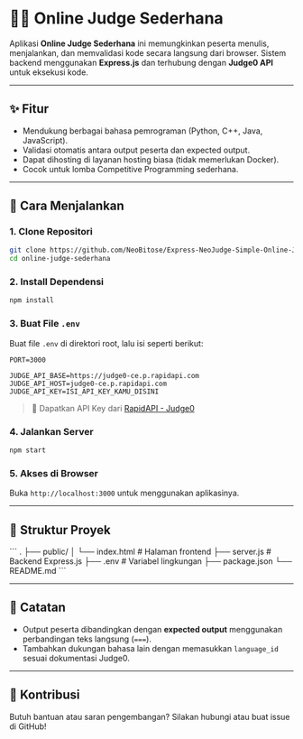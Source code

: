 # 🧑‍💻 Online Judge Sederhana

Aplikasi **Online Judge Sederhana** ini memungkinkan peserta menulis, menjalankan, dan memvalidasi kode secara langsung dari browser. Sistem backend menggunakan **Express.js** dan terhubung dengan **Judge0 API** untuk eksekusi kode.

---

## ✨ Fitur

- Mendukung berbagai bahasa pemrograman (Python, C++, Java, JavaScript).
- Validasi otomatis antara output peserta dan expected output.
- Dapat dihosting di layanan hosting biasa (tidak memerlukan Docker).
- Cocok untuk lomba Competitive Programming sederhana.

---

## 🚀 Cara Menjalankan

### 1. Clone Repositori

```bash
git clone https://github.com/NeoBitose/Express-NeoJudge-Simple-Online-Judge.git
cd online-judge-sederhana
```

### 2. Install Dependensi

```bash
npm install
```

### 3. Buat File `.env`

Buat file `.env` di direktori root, lalu isi seperti berikut:

```env
PORT=3000

JUDGE_API_BASE=https://judge0-ce.p.rapidapi.com
JUDGE_API_HOST=judge0-ce.p.rapidapi.com
JUDGE_API_KEY=ISI_API_KEY_KAMU_DISINI
```

> 🔑 Dapatkan API Key dari [RapidAPI - Judge0](https://rapidapi.com/judge0-official/api/judge0-ce)

### 4. Jalankan Server

```bash
npm start
```

### 5. Akses di Browser

Buka `http://localhost:3000` untuk menggunakan aplikasinya.

---

## 📁 Struktur Proyek

\`\`\`
.
├── public/
│   └── index.html         # Halaman frontend
├── server.js              # Backend Express.js
├── .env                   # Variabel lingkungan
├── package.json
└── README.md
\`\`\`

---

## 📌 Catatan

- Output peserta dibandingkan dengan **expected output** menggunakan perbandingan teks langsung (`===`).
- Tambahkan dukungan bahasa lain dengan memasukkan `language_id` sesuai dokumentasi Judge0.

---

## 🙌 Kontribusi

Butuh bantuan atau saran pengembangan? Silakan hubungi atau buat issue di GitHub!